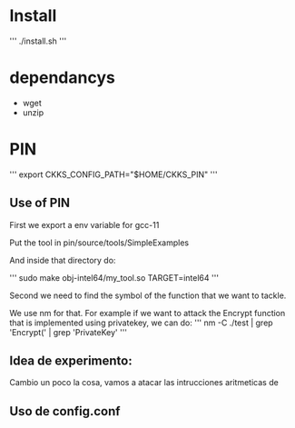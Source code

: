 
# Install

'''
./install.sh
'''

# dependancys

- wget
- unzip

# PIN

'''
export CKKS_CONFIG_PATH="$HOME/CKKS_PIN"
'''

## Use of PIN

First we export a env variable for gcc-11

Put the tool in pin/source/tools/SimpleExamples

And inside that directory do:

'''
sudo make obj-intel64/my_tool.so TARGET=intel64
'''



Second we need to find the symbol of the function that we want to tackle.

We use nm for that.
For example if we want to attack the Encrypt function that is implemented using privatekey, we
can do:
'''
nm -C ./test | grep 'Encrypt(' | grep 'PrivateKey'
'''

## Idea de experimento:

Cambio un poco la cosa, vamos a atacar las intrucciones aritmeticas de


## Uso de config.conf
